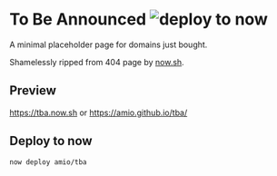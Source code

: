 # To Be Announced ![deploy to now][now-deploy-src]

A minimal placeholder page for domains just bought.

Shamelessly ripped from 404 page by [now.sh](https://now.sh).

## Preview

https://tba.now.sh or https://amio.github.io/tba/

## Deploy to now

```bash
now deploy amio/tba
```

[now-deploy-src]: https://badgen.net/badge/▲/$%20now%20deploy%20amio%2Ftba/111
